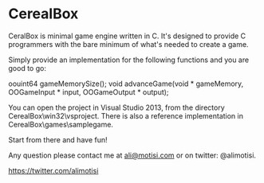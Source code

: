 # CerealBox

CeralBox is minimal game engine written in C.
It's designed to provide C programmers with the bare minimum of what's needed to create a game.

Simply provide an implementation for the following functions and you are good to go:

oouint64 gameMemorySize();
void advanceGame(void * gameMemory, OOGameInput * input, OOGameOutput * output);

You can open the project in Visual Studio 2013, from the directory CerealBox\win32\vsproject.
There is also a reference implementation in CerealBox\games\samplegame.

Start from there and have fun!

Any question please contact me at ali@motisi.com or on twitter: @alimotisi.

https://twitter.com/alimotisi
